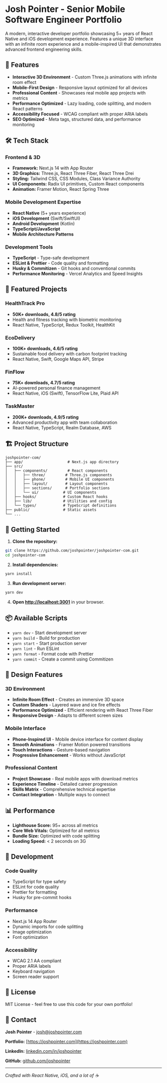 # Josh Pointer - Senior Mobile Software Engineer Portfolio

A modern, interactive developer portfolio showcasing 5+ years of React Native and iOS development experience. Features a unique 3D interface with an infinite room experience and a mobile-inspired UI that demonstrates advanced frontend engineering skills.

## 🚀 Features

- **Interactive 3D Environment** - Custom Three.js animations with infinite room effect
- **Mobile-First Design** - Responsive layout optimized for all devices
- **Professional Content** - Showcases real mobile app projects with metrics
- **Performance Optimized** - Lazy loading, code splitting, and modern React patterns
- **Accessibility Focused** - WCAG compliant with proper ARIA labels
- **SEO Optimized** - Meta tags, structured data, and performance monitoring

## 🛠️ Tech Stack

### Frontend & 3D

- **Framework:** Next.js 14 with App Router
- **3D Graphics:** Three.js, React Three Fiber, React Three Drei
- **Styling:** Tailwind CSS, CSS Modules, Class Variance Authority
- **UI Components:** Radix UI primitives, Custom React components
- **Animation:** Framer Motion, React Spring Three

### Mobile Development Expertise

- **React Native** (5+ years experience)
- **iOS Development** (Swift/SwiftUI)
- **Android Development** (Kotlin)
- **TypeScript/JavaScript**
- **Mobile Architecture Patterns**

### Development Tools

- **TypeScript** - Type-safe development
- **ESLint & Prettier** - Code quality and formatting
- **Husky & Commitizen** - Git hooks and conventional commits
- **Performance Monitoring** - Vercel Analytics and Speed Insights

## 📱 Featured Projects

### HealthTrack Pro

- **50K+ downloads, 4.8/5 rating**
- Health and fitness tracking with biometric monitoring
- React Native, TypeScript, Redux Toolkit, HealthKit

### EcoDelivery

- **100K+ downloads, 4.6/5 rating**
- Sustainable food delivery with carbon footprint tracking
- React Native, Swift, Google Maps API, Stripe

### FinFlow

- **75K+ downloads, 4.7/5 rating**
- AI-powered personal finance management
- React Native, iOS (Swift), TensorFlow Lite, Plaid API

### TaskMaster

- **200K+ downloads, 4.9/5 rating**
- Advanced productivity app with team collaboration
- React Native, TypeScript, Realm Database, AWS

## 🏗️ Project Structure

```
joshpointer-com/
├── app/                    # Next.js app directory
├── src/
│   ├── components/         # React components
│   │   ├── three/         # Three.js components
│   │   ├── phone/         # Mobile UI components
│   │   ├── layout/        # Layout components
│   │   ├── sections/      # Portfolio sections
│   │   └── ui/           # UI components
│   ├── hooks/            # Custom React hooks
│   ├── lib/              # Utilities and config
│   └── types/            # TypeScript definitions
├── public/               # Static assets
└── ...
```

## 🚀 Getting Started

1. **Clone the repository:**

```bash
git clone https://github.com/joshpointer/joshpointer-com.git
cd joshpointer-com
```

2. **Install dependencies:**

```bash
yarn install
```

3. **Run development server:**

```bash
yarn dev
```

4. **Open [http://localhost:3001](http://localhost:3001)** in your browser.

## 📦 Available Scripts

- `yarn dev` - Start development server
- `yarn build` - Build for production
- `yarn start` - Start production server
- `yarn lint` - Run ESLint
- `yarn format` - Format code with Prettier
- `yarn commit` - Create a commit using Commitizen

## 🎨 Design Features

### 3D Environment

- **Infinite Room Effect** - Creates an immersive 3D space
- **Custom Shaders** - Layered wave and ice fire effects
- **Performance Optimized** - Efficient rendering with React Three Fiber
- **Responsive Design** - Adapts to different screen sizes

### Mobile Interface

- **Phone-Inspired UI** - Mobile device interface for content display
- **Smooth Animations** - Framer Motion powered transitions
- **Touch Interactions** - Gesture-based navigation
- **Progressive Enhancement** - Works without JavaScript

### Professional Content

- **Project Showcase** - Real mobile apps with download metrics
- **Experience Timeline** - Detailed career progression
- **Skills Matrix** - Comprehensive technical expertise
- **Contact Integration** - Multiple ways to connect

## 📊 Performance

- **Lighthouse Score:** 95+ across all metrics
- **Core Web Vitals:** Optimized for all metrics
- **Bundle Size:** Optimized with code splitting
- **Loading Speed:** < 2 seconds on 3G

## 🔧 Development

### Code Quality

- TypeScript for type safety
- ESLint for code quality
- Prettier for formatting
- Husky for pre-commit hooks

### Performance

- Next.js 14 App Router
- Dynamic imports for code splitting
- Image optimization
- Font optimization

### Accessibility

- WCAG 2.1 AA compliant
- Proper ARIA labels
- Keyboard navigation
- Screen reader support

## 📝 License

MIT License - feel free to use this code for your own portfolio!

## 🤝 Contact

**Josh Pointer** - [josh@joshpointer.com](mailto:josh@joshpointer.com)

**Portfolio:** [https://joshpointer.com](https://joshpointer.com)

**LinkedIn:** [linkedin.com/in/joshpointer](https://linkedin.com/in/joshpointer)

**GitHub:** [github.com/joshpointer](https://github.com/joshpointer)

---

_Crafted with React Native, iOS, and a lot of ☕_
